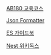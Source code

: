 
[AB180 교육코스](https://academy.ab180.co/collections/amplitude)

[Json Formatter](https://jsonformatter.curiousconcept.com/)

[ES 가이드북](https://esbook.kimjmin.net/)

[Nest 위키독스](https://wikidocs.net/book/7059)

